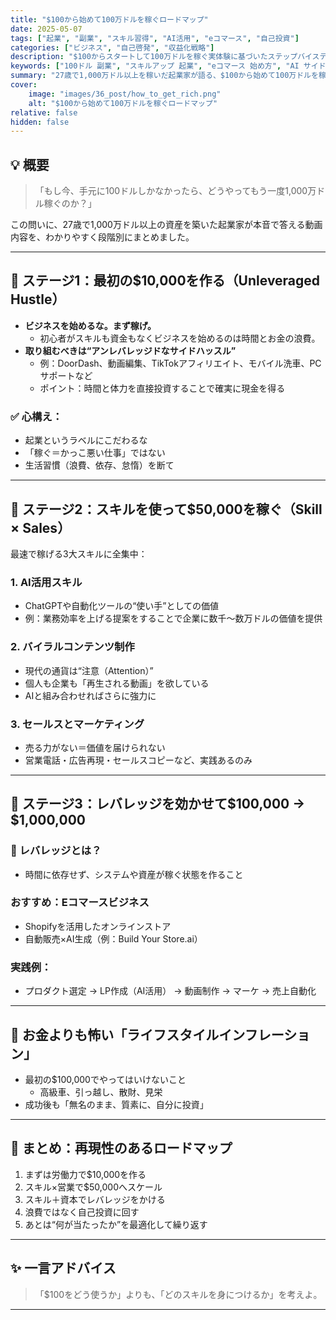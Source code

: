 ```yaml
---
title: "$100から始めて100万ドルを稼ぐロードマップ"
date: 2025-05-07
tags: ["起業", "副業", "スキル習得", "AI活用", "eコマース", "自己投資"]
categories: ["ビジネス", "自己啓発", "収益化戦略"]
description: "$100からスタートして100万ドルを稼ぐ実体験に基づいたステップバイステップの戦略を公開。初心者がまず取るべき行動、身につけるべきスキル、乗り越えるべきマインドセットとは？"
keywords: ["100ドル 副業", "スキルアップ 起業", "eコマース 始め方", "AI サイドビジネス", "自己投資"]
summary: "27歳で1,000万ドル以上を稼いだ起業家が語る、$100から始めて100万ドルを稼ぐ実践的なロードマップ。副業・AI・スキル構築・eコマースなど、現代で最速の成功ルートを解説。"
cover:
    image: "images/36_post/how_to_get_rich.png"
    alt: "$100から始めて100万ドルを稼ぐロードマップ"
relative: false
hidden: false
---
```


## 💡 概要

> 「もし今、手元に100ドルしかなかったら、どうやってもう一度1,000万ドル稼ぐのか？」

この問いに、27歳で1,000万ドル以上の資産を築いた起業家が本音で答える動画内容を、わかりやすく段階別にまとめました。

---

## 📌 ステージ1：最初の$10,000を作る（Unleveraged Hustle）

- **ビジネスを始めるな。まず稼げ。**
  - 初心者がスキルも資金もなくビジネスを始めるのは時間とお金の浪費。
- **取り組むべきは“アンレバレッジドなサイドハッスル”**
  - 例：DoorDash、動画編集、TikTokアフィリエイト、モバイル洗車、PCサポートなど
  - ポイント：時間と体力を直接投資することで確実に現金を得る

### ✅ 心構え：
- 起業というラベルにこだわるな
- 「稼ぐ＝かっこ悪い仕事」ではない
- 生活習慣（浪費、依存、怠惰）を断て

---

## 📌 ステージ2：スキルを使って$50,000を稼ぐ（Skill × Sales）

最速で稼げる3大スキルに全集中：

### 1. **AI活用スキル**
- ChatGPTや自動化ツールの“使い手”としての価値
- 例：業務効率を上げる提案をすることで企業に数千〜数万ドルの価値を提供

### 2. **バイラルコンテンツ制作**
- 現代の通貨は“注意（Attention）”
- 個人も企業も「再生される動画」を欲している
- AIと組み合わせればさらに強力に

### 3. **セールスとマーケティング**
- 売る力がない＝価値を届けられない
- 営業電話・広告再現・セールスコピーなど、実践あるのみ

---

## 📌 ステージ3：レバレッジを効かせて$100,000 → $1,000,000

### 🔧 レバレッジとは？
- 時間に依存せず、システムや資産が稼ぐ状態を作ること

### おすすめ：**Eコマースビジネス**
- Shopifyを活用したオンラインストア
- 自動販売×AI生成（例：Build Your Store.ai）

### 実践例：
- プロダクト選定 → LP作成（AI活用） → 動画制作 → マーケ → 売上自動化

---

## 🧠 お金よりも怖い「ライフスタイルインフレーション」

- 最初の$100,000でやってはいけないこと
  - 高級車、引っ越し、散財、見栄
- 成功後も「無名のまま、質素に、自分に投資」

---

## 🔁 まとめ：再現性のあるロードマップ

1. まずは労働力で$10,000を作る
2. スキル×営業で$50,000へスケール
3. スキル＋資本でレバレッジをかける
4. 浪費ではなく自己投資に回す
5. あとは“何が当たったか”を最適化して繰り返す

---

## ✨ 一言アドバイス
> 「$100をどう使うか」よりも、「どのスキルを身につけるか」を考えよ。

---

